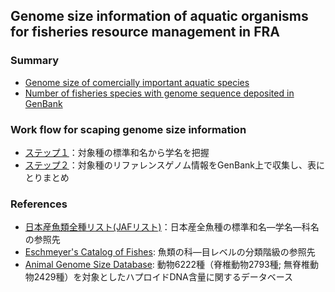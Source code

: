 ## Genome size information of aquatic organisms for fisheries resource management in FRA

### Summary

* [Genome size of comercially important aquatic species](aquatic_organism_genome_size.csv)
* [Number of fisheries species with genome sequence deposited in GenBank](https://github.com/akihirao/FishGenBase/blob/main/chronology/No_sp_genome_deposited.png)



### Work flow for scaping genome size information

* [ステップ１](Link_Jap2Latin_Fish.md)：対象種の標準和名から学名を把握
* [ステップ２](Scraping_FishGenome.md)：対象種のリファレンスゲノム情報をGenBank上で収集し、表にとりまとめ


### References
* [日本産魚類全種リスト(JAFリスト)](https://www.museum.kagoshima-u.ac.jp/staff/motomura/jaf.html)：日本産全魚種の標準和名—学名—科名の参照先
* [Eschmeyer's Catalog of Fishes](https://www.calacademy.org): 魚類の科—目レベルの分類階級の参照先
* [Animal Genome Size Database](http://www.genomesize.com/index.php): 動物6222種（脊椎動物2793種; 無脊椎動物2429種）を対象としたハプロイドDNA含量に関するデータベース

